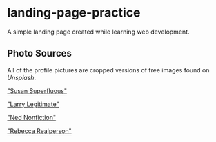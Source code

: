 # landing-page-practice

A simple landing page created while learning web development.

## Photo Sources
All of the profile pictures are cropped versions of free images found on *Unsplash*.

["Susan Superfluous"](https://unsplash.com/photos/l3IHXOdMyHQ)

["Larry Legitimate"](https://unsplash.com/photos/pAtA8xe_iVM)

["Ned Nonfiction"](https://unsplash.com/photos/OhKElOkQ3RE)

["Rebecca Realperson"](https://unsplash.com/photos/mEZ3PoFGs_k)